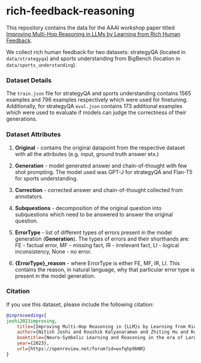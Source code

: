 # rich-feedback-reasoning
This repository contains the data for the AAAI workshop paper titled [Improving Multi-Hop Reasoning in LLMs by Learning from Rich Human Feedback](https://openreview.net/forum?id=wxfqhp9bNR).

We collect rich human feedback for two datasets: strategyQA (located in `data/strategyqa`) and sports understanding from BigBench (location in `data/sports_understanding`).

### Dataset Details

The `train.json` file for strategyQA and sports understanding contains 1565 examples and 796 examples respectively which were used for finetuning. Additionally, for strategyQA `eval.json` contains 173 additional examples which were used to evaluate if models can judge the correctness of their generations.

### Dataset Attributes

1. **Original** - contains the original datapoint from the respective dataset with all the attributes (e.g. input, ground truth answer etx.)

2. **Generation** - model generated answer and chain-of-thought with few shot prompting. The model used was GPT-J for strategyQA and Flan-T5 for sports understanding.

3. **Correction** - corrected answer and chain-of-thought collected from annotators.

4. **Subquestions** - decomposition of the original question into subquestions which need to be answered to answer the original question.

5. **ErrorType** - list of different types of errors present in the model generation (**Generation**). The types of errors and their shorthands are: FE - factual error, MF - missing fact, IR - irrelevant fact, LI - logical inconsistency, None - no error.

6. **\{ErrorType\}_reason** - where ErrorType is either FE, MF, IR, LI. This contains the reason, in natural language, why that particular error type is present in the model generation.

### Citation

If you use this dataset, please include the following citation:

```bibtex
@inproceedings{
joshi2023improving,
    title={Improving Multi-Hop Reasoning in {LLM}s by Learning from Rich Human Feedback},
    author={Nitish Joshi and Koushik Kalyanaraman and Zhiting Hu and Kumar Chellapilla and He He and Li Erran Li},
    booktitle={Neuro-Symbolic Learning and Reasoning in the era of Large Language Models},
    year={2023},
    url={https://openreview.net/forum?id=wxfqhp9bNR}
}
```




